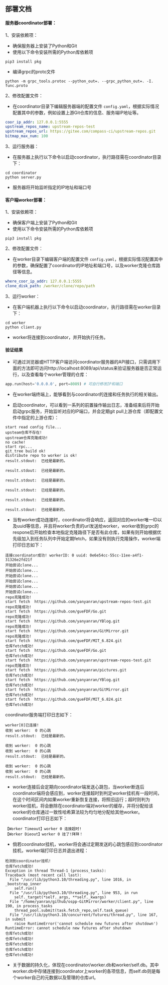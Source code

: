 ## 部署文档

#### 服务器coordinator部署：

1、安装依赖项：

- 确保服务器上安装了Python和Git
- 使用以下命令安装所需的Python库依赖项

```shell
pip3 install pkg
```

- 编译grpc的proto文件

```shell
python -m grpc_tools.protoc --python_out=. --grpc_python_out=. -I. func.proto
```


2、修改配置文件：

- 在coordinator目录下编辑服务器端的配置文件 `config.yaml`，根据实际情况配置其中的参数，例如设置上游Git仓库的信息、服务端IP地址等。

```yaml
coor_ip_addr: 127.0.0.1:5555
upstream_repos_name: upstream-repos-test
upstream_repos_url: https://gitee.com/compass-ci/upstream-repos.git
bitmap_max_num: 100
```

3、运行服务器：

- 在服务器上执行以下命令以启动coordinator，执行路径需在coordinator目录下：

```shell
cd coordinator
python server.py
```

- 服务器将开始监听指定的IP地址和端口号



#### 客户端worker部署：

1、安装依赖项：

- 确保客户端上安装了Python和Git
- 使用以下命令安装所需的Python库依赖项

```shell
pip3 install pkg
```

2、修改配置文件：

- 在worker目录下编辑客户端的配置文件 `config.yaml`，根据实际情况配置其中的参数，确保配置了coordinator的IP地址和端口号，以及worker克隆仓库路径等信息。

```yaml
where_coor_ip_addr: 127.0.0.1:5555
clone_disk_path: /worker/clone/repo/path
```

3、运行worker：

- 在客户端机器上执行以下命令以启动coordinator，执行路径需在worker目录下：

```shell
cd worker
python client.py
```

- worker将连接到coordinator，并开始执行任务。



#### **验证结果**

- 可通过浏览器或HTTP客户端访问coordinator服务器的API接口，只需调用下面的方法即可访问http://localhost:8089/api/status来验证服务器是否正常运行，以及查看每个worker管理的仓库：

```python
app.run(host='0.0.0.0', port=8089) # 可自行修改IP和端口
```

- 在worker端终端上，能够看到与coordinator的连接和任务执行的相关输出。

- 启动coordinator，可以看到一系列的前置操作输出日志，准备结束后将开始启动grpc服务，开始监听对应的IP端口，并会定期git pull上游仓库（即配置文件中指定的上游仓库）：

```
start read config file...
upsteam仓库不存在!
upstream仓库克隆成功! 
no cache!
start rpc...
git_tree build ok!
distribute repo to worker is ok!
result.stdout:  已经是最新的。

result.stdout:  已经是最新的。

result.stdout:  已经是最新的。

result.stdout:  已经是最新的。

result.stdout:  已经是最新的。

result.stdout:  已经是最新的。
```

- 当有worker成功连接时，coordinator将会响应，返回对应的worker唯一ID以及uuid等信息，并且将worker负责的url发送给worker，worker收到grpc的respone后开始检查本地指定克隆路径下是否有此仓库，如果有则开始根据优先级加入到任务队列中开始定期fetch，如果没有则执行克隆操作，worker端打印日志如下：

```
连接coordinator成功! workerID: 0 uuid: 0e6e54cc-55cc-11ee-a4f1-31326e2fd21f
开始尝试clone...
开始尝试clone...
开始尝试clone...
开始尝试clone...
开始尝试clone...
开始尝试clone...
repo克隆成功! 
start fetch  https://github.com/yanyanran/upstream-repos-test.git
repo克隆成功! 
start fetch  https://github.com/gueFDF/Go.git
repo克隆成功! 
start fetch  https://github.com/yanyanran/YBlog.git
repo克隆成功! 
start fetch  https://github.com/yanyanran/GitMirror.git
repo克隆成功! 
start fetch  https://github.com/gueFDF/MIT_6.824.git
仓库fetch成功!
start fetch  https://github.com/gueFDF/Go.git
仓库fetch成功!
start fetch  https://github.com/yanyanran/upstream-repos-test.git
repo克隆成功! 
start fetch  https://github.com/yanyanran/pictures.git
仓库fetch成功!
start fetch  https://github.com/yanyanran/YBlog.git
仓库fetch成功!
start fetch  https://github.com/yanyanran/GitMirror.git
仓库fetch成功!
start fetch  https://github.com/gueFDF/MIT_6.824.git
仓库fetch成功!
```

coordinator服务端打印日志如下：

```
worker[0]已连接!
收到 worker:  0 的心跳
result.stdout:  已经是最新的。

收到 worker:  0 的心跳
收到 worker:  0 的心跳
result.stdout:  已经是最新的。

收到 worker:  0 的心跳
收到 worker:  0 的心跳
result.stdout:  已经是最新的。
```

- worker连接后会定期向coordinator端发送心跳包，当worker断连后coordinator端将会感应到，worker连接超时到判定worker挂机有一段时间，在这个时间区间内如果worker重新恢复连接，将照旧运行；超时则判为worker挂机，将会删除在coordinator端对worker的缓存，并将分配给该worker的仓库通过一致性哈希算法较为均匀地分配给其他worker。coordinator打印日志如下：

```
【Worker Timeout】worker 0 连接超时!
【Worker Dieout】worker 0 挂了!拜拜！
```

- 倘若coordinator挂机，worker将会通过定期发送的心跳包感应到coordinator挂机，worker端打印日志并退出进程：

```
检测到coordinator挂机!
仓库fetch成功!
Exception in thread Thread-1 (process_tasks):
Traceback (most recent call last):
  File "/usr/lib/python3.10/threading.py", line 1016, in _bootstrap_inner
    self.run()
  File "/usr/lib/python3.10/threading.py", line 953, in run
    self._target(*self._args, **self._kwargs)
  File "/home/yanran/github/ospp-GitMirror/worker/client.py", line 190, in process_tasks
    thread_pool.submit(task.fetch_repo,self.task_queue)  
  File "/usr/lib/python3.10/concurrent/futures/thread.py", line 167, in submit
    raise RuntimeError('cannot schedule new futures after shutdown')
RuntimeError: cannot schedule new futures after shutdown
仓库fetch成功!
仓库fetch成功!
仓库fetch成功!
仓库fetch成功!
仓库fetch成功!
```

- 关于数据的持久化，体现在coordinator/worker.db和worker/self.db。其中worker.db中存储连接到coordinator上worker的各项信息，而self.db则是每个worker自己的元数据以及管理的仓库url。